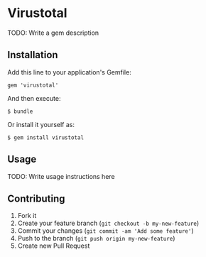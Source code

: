 # Virustotal

TODO: Write a gem description

## Installation

Add this line to your application's Gemfile:

    gem 'virustotal'

And then execute:

    $ bundle

Or install it yourself as:

    $ gem install virustotal

## Usage

TODO: Write usage instructions here

## Contributing

1. Fork it
2. Create your feature branch (`git checkout -b my-new-feature`)
3. Commit your changes (`git commit -am 'Add some feature'`)
4. Push to the branch (`git push origin my-new-feature`)
5. Create new Pull Request
